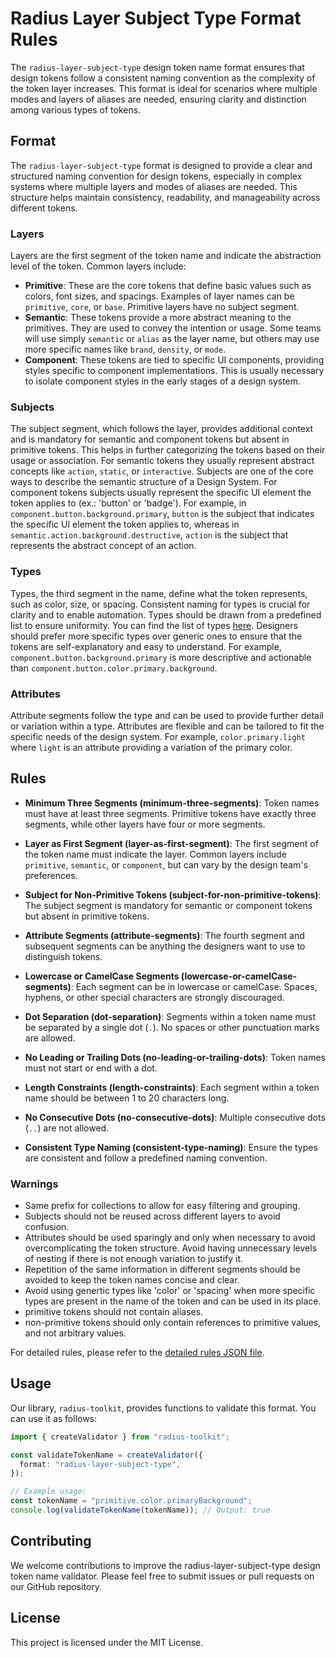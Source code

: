 # Radius Layer Subject Type Format Rules

The `radius-layer-subject-type` design token name format ensures that design tokens follow a consistent naming convention as the complexity of the token layer increases. This format is ideal for scenarios where multiple modes and layers of aliases are needed, ensuring clarity and distinction among various types of tokens.

## Format

The `radius-layer-subject-type` format is designed to provide a clear and structured naming convention for design tokens, especially in complex systems where multiple layers and modes of aliases are needed. This structure helps maintain consistency, readability, and manageability across different tokens.

### Layers

Layers are the first segment of the token name and indicate the abstraction level of the token. Common layers include:

- **Primitive**: These are the core tokens that define basic values such as colors, font sizes, and spacings. Examples of layer names can be `primitive`, `core`, or `base`. Primitive layers have no subject segment.
- **Semantic**: These tokens provide a more abstract meaning to the primitives. They are used to convey the intention or usage. Some teams will use simply `semantic` or `alias` as the layer name, but others may use more specific names like `brand`, `density`, or `mode`.
- **Component**: These tokens are tied to specific UI components, providing styles specific to component implementations. This is usually necessary to isolate component styles in the early stages of a design system.

### Subjects

The subject segment, which follows the layer, provides additional context and is mandatory for semantic and component tokens but absent in primitive tokens. This helps in further categorizing the tokens based on their usage or association.
For semantic tokens they usually represent abstract concepts like `action`, `static`, or `interactive`. Subjects are one of the core ways to describe the semantic structure of a Design System.
For component tokens subjects usually represent the specific UI element the token applies to (ex.: 'button' or 'badge').
For example, in `component.button.background.primary`, `button` is the subject that indicates the specific UI element the token applies to, whereas in `semantic.action.background.destructive`, `action` is the subject that represents the abstract concept of an action.

### Types

Types, the third segment in the name, define what the token represents, such as color, size, or spacing. Consistent naming for types is crucial for clarity and to enable automation. Types should be drawn from a predefined list to ensure uniformity. You can find the list of types [here](../token-types.md). Designers should prefer more specific types over generic ones to ensure that the tokens are self-explanatory and easy to understand. For example, `component.button.background.primary` is more descriptive and actionable than `component.button.color.primary.background`.

### Attributes

Attribute segments follow the type and can be used to provide further detail or variation within a type. Attributes are flexible and can be tailored to fit the specific needs of the design system. For example, `color.primary.light` where `light` is an attribute providing a variation of the primary color.

## Rules

- **Minimum Three Segments (minimum-three-segments)**:
  Token names must have at least three segments. Primitive tokens have exactly three segments, while other layers have four or more segments.

- **Layer as First Segment (layer-as-first-segment)**:
  The first segment of the token name must indicate the layer. Common layers include `primitive`, `semantic`, or `component`, but can vary by the design team's preferences.

- **Subject for Non-Primitive Tokens (subject-for-non-primitive-tokens)**:
  The subject segment is mandatory for semantic or component tokens but absent in primitive tokens.

- **Attribute Segments (attribute-segments)**:
  The fourth segment and subsequent segments can be anything the designers want to use to distinguish tokens.

- **Lowercase or CamelCase Segments (lowercase-or-camelCase-segments)**:
  Each segment can be in lowercase or camelCase. Spaces, hyphens, or other special characters are strongly discouraged.

- **Dot Separation (dot-separation)**:
  Segments within a token name must be separated by a single dot (`.`). No spaces or other punctuation marks are allowed.

- **No Leading or Trailing Dots (no-leading-or-trailing-dots)**:
  Token names must not start or end with a dot.

- **Length Constraints (length-constraints)**:
  Each segment within a token name should be between 1 to 20 characters long.

- **No Consecutive Dots (no-consecutive-dots)**:
  Multiple consecutive dots (`..`) are not allowed.

- **Consistent Type Naming (consistent-type-naming)**:
  Ensure the types are consistent and follow a predefined naming convention.

### Warnings

- Same prefix for collections to allow for easy filtering and grouping.
- Subjects should not be reused across different layers to avoid confusion.
- Attributes should be used sparingly and only when necessary to avoid overcomplicating the token structure. Avoid having unnecessary levels of nesting if there is not enough variation to justify it.
- Repetition of the same information in different segments should be avoided to keep the token names concise and clear.
- Avoid using genertic types like 'color' or 'spacing' when more specific types are present in the name of the token and can be used in its place.
- primitive tokens should not contain aliases.
- non-primitive tokens should only contain references to primitive values, and not arbitrary values.

For detailed rules, please refer to the [detailed rules JSON file](./rules.md).

## Usage

Our library, `radius-toolkit`, provides functions to validate this format. You can use it as follows:

```typescript
import { createValidator } from "radius-toolkit";

const validateTokenName = createValidator({
  format: "radius-layer-subject-type",
});

// Example usage:
const tokenName = "primitive.color.primaryBackground";
console.log(validateTokenName(tokenName)); // Output: true
```

## Contributing

We welcome contributions to improve the radius-layer-subject-type design token name validator. Please feel free to submit issues or pull requests on our GitHub repository.

## License

This project is licensed under the MIT License.
